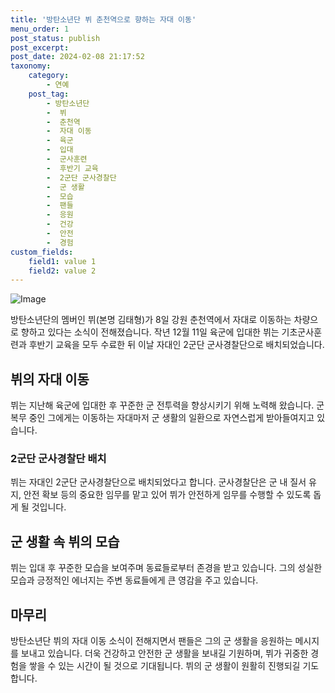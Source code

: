 ```yaml
---
title: '방탄소년단 뷔 춘천역으로 향하는 자대 이동'
menu_order: 1
post_status: publish
post_excerpt: 
post_date: 2024-02-08 21:17:52
taxonomy:
    category:
        - 연예
    post_tag:
        - 방탄소년단
        -  뷔
        -  춘천역
        -  자대 이동
        -  육군
        -  입대
        -  군사훈련
        -  후반기 교육
        -  2군단 군사경찰단
        -  군 생활
        -  모습
        -  팬들
        -  응원
        -  건강
        -  안전
        -  경험
custom_fields:
    field1: value 1
    field2: value 2
---
```


![Image](https://ssl.pstatic.net/mimgnews/image/001/2024/02/08/PYH2024020814370006200_P4_20240208153513066.jpg?type=w540)

방탄소년단의 멤버인 뷔(본명 김태형)가 8일 강원 춘천역에서 자대로 이동하는 차량으로 향하고 있다는 소식이 전해졌습니다. 작년 12월 11일 육군에 입대한 뷔는 기초군사훈련과 후반기 교육을 모두 수료한 뒤 이날 자대인 2군단 군사경찰단으로 배치되었습니다.
## 뷔의 자대 이동
뷔는 지난해 육군에 입대한 후 꾸준한 군 전투력을 향상시키기 위해 노력해 왔습니다. 군 복무 중인 그에게는 이동하는 자대마저 군 생활의 일환으로 자연스럽게 받아들여지고 있습니다.
### 2군단 군사경찰단 배치
뷔는 자대인 2군단 군사경찰단으로 배치되었다고 합니다. 군사경찰단은 군 내 질서 유지, 안전 확보 등의 중요한 임무를 맡고 있어 뷔가 안전하게 임무를 수행할 수 있도록 돕게 될 것입니다.
## 군 생활 속 뷔의 모습
뷔는 입대 후 꾸준한 모습을 보여주며 동료들로부터 존경을 받고 있습니다. 그의 성실한 모습과 긍정적인 에너지는 주변 동료들에게 큰 영감을 주고 있습니다.
## 마무리
방탄소년단 뷔의 자대 이동 소식이 전해지면서 팬들은 그의 군 생활을 응원하는 메시지를 보내고 있습니다. 더욱 건강하고 안전한 군 생활을 보내길 기원하며, 뷔가 귀중한 경험을 쌓을 수 있는 시간이 될 것으로 기대됩니다. 뷔의 군 생활이 원활히 진행되길 기도합니다.
